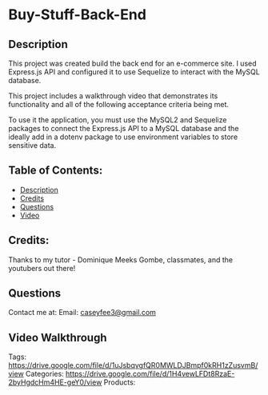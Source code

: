 # Buy-Stuff-Back-End

## Description

This project was created build the back end for an e-commerce site. I used Express.js API and configured it to use Sequelize to interact with the MySQL database.

This project includes a walkthrough video that demonstrates its functionality and all of the following acceptance criteria being met. 

To use it the application, you must use the MySQL2 and Sequelize packages to connect the Express.js API to a MySQL database and the ideally add in a dotenv package to use environment variables to store sensitive data.

## Table of Contents: 
- [Description](#description) 
- [Credits](#credits) 
- [Questions](#questions)
- [Video](#Video-Walkthrough)

## Credits: 
Thanks to my tutor - Dominique Meeks Gombe, classmates, and the youtubers out there!

## Questions
Contact me at:
Email: caseyfee3@gmail.com

## Video Walkthrough
Tags: https://drive.google.com/file/d/1uJsbqvgfQR0MWLDJBmpf0kRH1zZusvmB/view
Categories: https://drive.google.com/file/d/1H4vewLFDt8RzaE-2byHgdcHm4HE-geY0/view
Products: 
    
